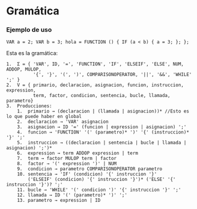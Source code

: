 # Gramática

### Ejemplo de uso

    VAR a = 2; VAR b = 3; hola = FUNCTION () { IF (a < b) { a = 3; }; };

Esta es la gramática:

    1.  Σ = { 'VAR', ID, '=', 'FUNCTION', 'IF', 'ELSEIF', 'ELSE', NUM, ADDOP, MULOP, 
              '{', '}', '(', ')', COMPARISONOPERATOR, '||', '&&', 'WHILE' ';' }
    2.  V = { primario, declaracion, asignacion, funcion, instruccion, expression,
              term, factor, condicion, sentencia, bucle, llamada, parametro}
    3.  Producciones:
        1.  primario → (declaracion | (llamada | asignacion))* //Esto es lo que puede haber en global
        2.  declaracion → 'VAR' asignacion 
        3.  asignacion → ID '=' (funcion | expression | asignacion) ';'
        4.  funcion → 'FUNCTION' '(' (parametro)* ')' '{' (instruccion)* '}' ';'
        5.  instruccion → ((declaracion | sentencia | bucle | llamada | asignacion) ';')*
        6.  expression → term ADDOP expression | term 
        7.  term → factor MULOP term | factor
        8.  factor → '(' expression ')' | NUM
        9.  condicion → parametro COMPARISONOPERATOR parametro
        10. sentencia → 'IF' (condicion) '{' instruccion '}' 
            ('ELSEIF' (condicion) '{' instruccion '}')* ('ELSE' '{' instruccion '}')? ';'
        11. bucle → 'WHILE' '(' condicion ')' '{' instruccion '}' ';'
        12. llamada → ID '(' (parametro)* ')' ';'
        13. parametro → expression | ID